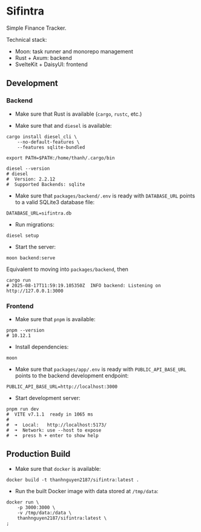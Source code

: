 # Sifintra

Simple Finance Tracker.

Technical stack:

- Moon: task runner and monorepo management
- Rust + Axum: backend
- SvelteKit + DaisyUI: frontend

## Development

### Backend

- Make sure that Rust is available (`cargo`, `rustc`, etc.)

- Make sure that and `diesel` is available:

```shell
cargo install diesel_cli \
    --no-default-features \
    --features sqlite-bundled

export PATH=$PATH:/home/thanh/.cargo/bin

diesel --version
# diesel
#  Version: 2.2.12
#  Supported Backends: sqlite
```

- Make sure that `packages/backend/.env` is ready with `DATABASE_URL`
  points to a valid SQLite3 database file:

```shell
DATABASE_URL=sifintra.db
```

- Run migrations:

```shell
diesel setup
```

- Start the server:

```shell
moon backend:serve
```

Equivalent to moving into `packages/backend`, then

```shell
cargo run
# 2025-08-17T11:59:19.105350Z  INFO backend: Listening on http://127.0.0.1:3000
```

### Frontend

- Make sure that `pnpm` is available:

```shell
pnpm --version
# 10.12.1
```

- Install dependencies:

```shell
moon 
```

- Make sure that `packages/app/.env` is ready with `PUBLIC_API_BASE_URL` points
  to the backend development endpoint:

```
PUBLIC_API_BASE_URL=http://localhost:3000
```

- Start development server:

```shell
pnpm run dev
#  VITE v7.1.1  ready in 1065 ms
#
#  ➜  Local:   http://localhost:5173/
#  ➜  Network: use --host to expose
#  ➜  press h + enter to show help
```

## Production Build

- Make sure that `docker` is available:

```shell
docker build -t thanhnguyen2187/sifintra:latest .
```

- Run the built Docker image with data stored at `/tmp/data`:

```shell
docker run \
    -p 3000:3000 \
    -v /tmp/data:/data \
    thanhnguyen2187/sifintra:latest \
;
```
